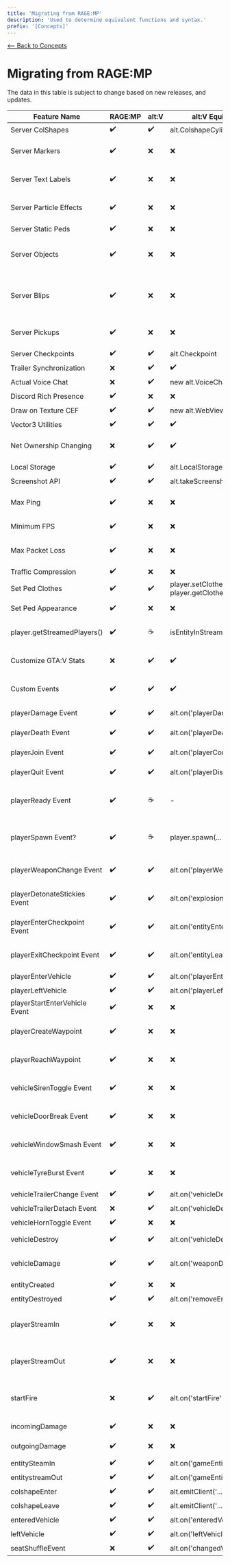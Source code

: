 ```yaml
---
title: 'Migrating from RAGE:MP'
description: 'Used to determine equivalent functions and syntax.'
prefix: '[Concepts]'
---
```


[<-- Back to Concepts](./README.md)

# Migrating from RAGE:MP

The data in this table is subject to change based on new releases, and updates.

|Feature Name|RAGE:MP |alt:V |alt:V Equivalent |Remarks |
|----|----|----|----|----|
|Server ColShapes|✔️ |✔️ |alt.ColshapeCylinder | |
|Server Markers|✔️ |❌ |❌ |The equivalent can be written in client-side code. |
|Server Text Labels|✔️ |❌ |❌ |The equivalent can be written in client-side code. |
|Server Particle Effects|✔️ |❌ |❌ |The equivalent can be written in client-side code. |
|Server Static Peds|✔️ |❌ |❌ | |
|Server Objects|✔️ |❌ |❌ |Object Streamers exist in C# to help synchronize objects and such. |
|Server Blips|✔️ |❌ |❌ |Does not work anywhere near to the capacity of RAGE. Works well client-side though.|
|Server Pickups|✔️ |❌ |❌ |The equivalent can be written in client-side code. |
|Server Checkpoints|✔️ |✔️ |alt.Checkpoint | |
|Trailer Synchronization|❌ |✔️ |✔️ |Built-in Voice Chat |
|Actual Voice Chat|❌ |✔️ |new alt.VoiceChannel |Built-in Voice Chat |
|Discord Rich Presence|✔️ |❌ |❌ | |
|Draw on Texture CEF|✔️ |✔️ |new alt.WebView | |
|Vector3 Utilities|✔️ |✔️ |✔️ | |
|Net Ownership Changing|❌ |✔️ |✔️ |Customizable functionality for entities near a player. |
|Local Storage|✔️ |✔️ |alt.LocalStorage | |
|Screenshot API|✔️ |✔️ |alt.takeScreenshotGameOnly | |
|Max Ping |✔️ |❌ |❌ |The equivalent can be written in server-side code. |
|Minimum FPS |✔️ |❌ |❌ |Kicks if player FPS drops too heavily. |
|Max Packet Loss|✔️ |❌ |❌ |Kicks if packet loss is greater than a percentage |
|Traffic Compression|✔️ |❌ |❌ | |
|Set Ped Clothes|✔️ |✔️ |player.setClothes, player.getClothes |May not be implemented yet. |
|Set Ped Appearance|✔️ |❌ |❌ |Blend Data, Props, Overlays, etc. |
|player.getStreamedPlayers()|✔️ |☕ |isEntityInStreamRange |Can now create a filter to getting stream range. |
|Customize GTA:V Stats|❌ |✔️ |✔️ |RAGE requires you to use specific save game files. |
|Custom Events|✔️ |✔️ |✔️ |alt.on, alt.emit, alt.onClient, alt.onServer |
|playerDamage Event|✔️ |✔️ |alt.on('playerDamage' |playerDamage event on alt:V |
|playerDeath Event|✔️ |✔️ |alt.on('playerDeath' |playerDeath event on alt:V |
|playerJoin Event|✔️ |✔️ |alt.on('playerConnect' |playerConnect event on alt:V |
|playerQuit Event|✔️ |✔️ |alt.on('playerDisconnect' |playerDisconnect event on alt:V |
|playerReady Event|✔️ |☕ |- |Not sure this applies to alt:V. Equivalent is connectionComplete on client-side. |
|playerSpawn Event?|✔️ |☕ |player.spawn(... |Not sure this applies to alt:V. Developer handles when they spawn. |
|playerWeaponChange Event|✔️ |✔️ |alt.on('playerWeaponChange' |known as playerWeaponChange on alt:V. |
|playerDetonateStickies Event|✔️ |✔️ |alt.on('explosion' |Can be done through the 'explosion' event. Can be cancelled. |
|playerEnterCheckpoint Event|✔️ |✔️ |alt.on('entityEnterColshape' |alt:V's checkpoint enter is bound to colshapes. |
|playerExitCheckpoint Event|✔️ |✔️ |alt.on('entityLeaveColshape' |alt:V's checkpoint exit is bound to colshapes. |
|playerEnterVehicle|✔️ |✔️ |alt.on('playerEnteredVehicle' | |
|playerLeftVehicle|✔️ |✔️ |alt.on('playerLeftVehicle' | |
|playerStartEnterVehicle Event|✔️ |❌ |❌ |RAGE can cancel the event. alt:V cannot. |
|playerCreateWaypoint|✔️ |❌ |❌ |The equivalent can be written in client-side code. |
|playerReachWaypoint|✔️ |❌ |❌ |The equivalent can be written in client-side code. |
|vehicleSirenToggle Event|✔️ |❌ |❌ |The equivalent can be written in client-side code. |
|vehicleDoorBreak Event|✔️ |❌ |❌ |The equivalent can be written in client-side code. |
|vehicleWindowSmash Event|✔️ |❌ |❌ |The equivalent can be written in client-side code. |
|vehicleTyreBurst Event|✔️ |❌ |❌ |The equivalent can be written in client-side code. |
|vehicleTrailerChange Event|✔️ |✔️ |alt.on('vehicleDetach' | |
|vehicleTrailerDetach Event|❌ |✔️ |alt.on('vehicleDetach' | |
|vehicleHornToggle Event|✔️ |❌ |❌ | |
|vehicleDestroy|✔️ |✔️ |alt.on('vehicleDestroy' |vehicleDestroy on alt:V |
|vehicleDamage|✔️ |✔️ |alt.on('weaponDamage' |Can be done through the weaponDamage event. |
|entityCreated|✔️ |❌ |❌ | |
|entityDestroyed|✔️ |✔️ |alt.on('removeEntity' | |
|playerStreamIn|✔️ |❌ |❌ |Tells what player streamed in for what player on server-side. |
|playerStreamOut|✔️ |❌ |❌ |Tells what player streamed out for what player on server-side. |
|startFire |❌ |✔️ |alt.on('startFire' |Gets a list of fires started by a player based on a weapon type. |
|incomingDamage|✔️ |❌ |❌ |This is a client-side event. |
|outgoingDamage|✔️ |❌ |❌ |This is a client-side event. |
|entitySteamIn|✔️ |✔️ |alt.on('gameEntityCreate' | |
|entitystreamOut|✔️ |✔️ |alt.on('gameEntityDestroy' | |
|colshapeEnter|✔️ |✔️ |alt.emitClient('... | |
|colshapeLeave|✔️ |✔️ |alt.emitClient('... | |
|enteredVehicle|✔️ |✔️ |alt.on('enteredVehicle' | |
|leftVehicle |✔️ |✔️ |alt.on('leftVehicle' | |
|seatShuffleEvent|❌ |✔️ |alt.on('changedVehicleSeat' | |

